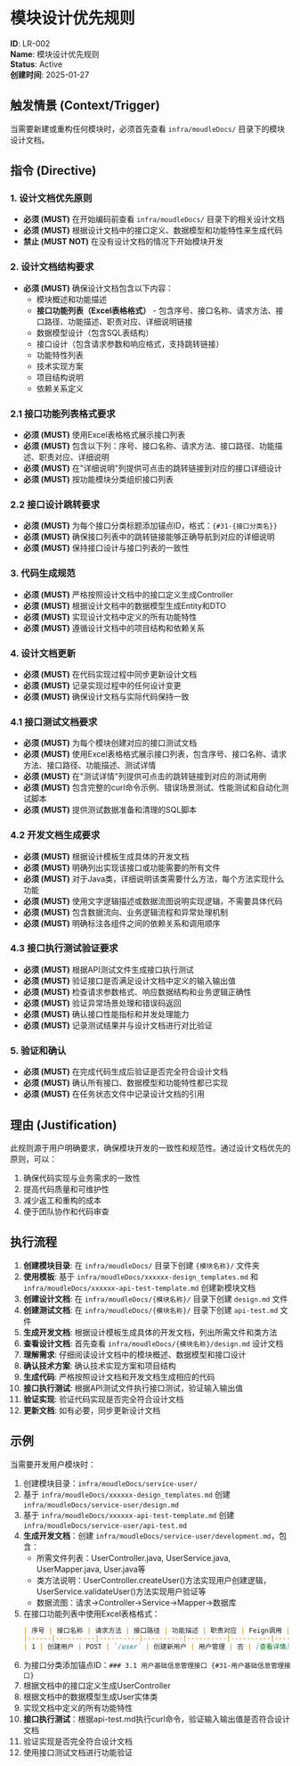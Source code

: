 # 模块设计优先规则

**ID**: LR-002  
**Name**: 模块设计优先规则  
**Status**: Active  
**创建时间**: 2025-01-27  

## 触发情景 (Context/Trigger)
当需要新建或重构任何模块时，必须首先查看 `infra/moudleDocs/` 目录下的模块设计文档。

## 指令 (Directive)

### 1. 设计文档优先原则
- **必须 (MUST)** 在开始编码前查看 `infra/moudleDocs/` 目录下的相关设计文档
- **必须 (MUST)** 根据设计文档中的接口定义、数据模型和功能特性来生成代码
- **禁止 (MUST NOT)** 在没有设计文档的情况下开始模块开发

### 2. 设计文档结构要求
- **必须 (MUST)** 确保设计文档包含以下内容：
  - 模块概述和功能描述
  - **接口功能列表（Excel表格格式）** - 包含序号、接口名称、请求方法、接口路径、功能描述、职责对应、详细说明链接
  - 数据模型设计（包含SQL表结构）
  - 接口设计（包含请求参数和响应格式，支持跳转链接）
  - 功能特性列表
  - 技术实现方案
  - 项目结构说明
  - 依赖关系定义

### 2.1 接口功能列表格式要求
- **必须 (MUST)** 使用Excel表格格式展示接口列表
- **必须 (MUST)** 包含以下列：序号、接口名称、请求方法、接口路径、功能描述、职责对应、详细说明
- **必须 (MUST)** 在"详细说明"列提供可点击的跳转链接到对应的接口详细设计
- **必须 (MUST)** 按功能模块分类组织接口列表

### 2.2 接口设计跳转要求
- **必须 (MUST)** 为每个接口分类标题添加锚点ID，格式：`{#31-{接口分类名}}`
- **必须 (MUST)** 确保接口列表中的跳转链接能够正确导航到对应的详细说明
- **必须 (MUST)** 保持接口设计与接口列表的一致性

### 3. 代码生成规范
- **必须 (MUST)** 严格按照设计文档中的接口定义生成Controller
- **必须 (MUST)** 根据设计文档中的数据模型生成Entity和DTO
- **必须 (MUST)** 实现设计文档中定义的所有功能特性
- **必须 (MUST)** 遵循设计文档中的项目结构和依赖关系

### 4. 设计文档更新
- **必须 (MUST)** 在代码实现过程中同步更新设计文档
- **必须 (MUST)** 记录实现过程中的任何设计变更
- **必须 (MUST)** 确保设计文档与实际代码保持一致

### 4.1 接口测试文档要求
- **必须 (MUST)** 为每个模块创建对应的接口测试文档
- **必须 (MUST)** 使用Excel表格格式展示接口列表，包含序号、接口名称、请求方法、接口路径、功能描述、测试详情
- **必须 (MUST)** 在"测试详情"列提供可点击的跳转链接到对应的测试用例
- **必须 (MUST)** 包含完整的curl命令示例、错误场景测试、性能测试和自动化测试脚本
- **必须 (MUST)** 提供测试数据准备和清理的SQL脚本

### 4.2 开发文档生成要求
- **必须 (MUST)** 根据设计模板生成具体的开发文档
- **必须 (MUST)** 明确列出实现该接口或功能需要的所有文件
- **必须 (MUST)** 对于Java类，详细说明该类需要什么方法，每个方法实现什么功能
- **必须 (MUST)** 使用文字逻辑描述或数据流图说明实现逻辑，不需要具体代码
- **必须 (MUST)** 包含数据流向、业务逻辑流程和异常处理机制
- **必须 (MUST)** 明确标注各组件之间的依赖关系和调用顺序

### 4.3 接口执行测试验证要求
- **必须 (MUST)** 根据API测试文件生成接口执行测试
- **必须 (MUST)** 验证接口是否满足设计文档中定义的输入输出值
- **必须 (MUST)** 检查请求参数格式、响应数据结构和业务逻辑正确性
- **必须 (MUST)** 验证异常场景处理和错误码返回
- **必须 (MUST)** 确认接口性能指标和并发处理能力
- **必须 (MUST)** 记录测试结果并与设计文档进行对比验证

### 5. 验证和确认
- **必须 (MUST)** 在完成代码生成后验证是否完全符合设计文档
- **必须 (MUST)** 确认所有接口、数据模型和功能特性都已实现
- **必须 (MUST)** 在任务状态文件中记录设计文档的引用

## 理由 (Justification)
此规则源于用户明确要求，确保模块开发的一致性和规范性。通过设计文档优先的原则，可以：
1. 确保代码实现与业务需求的一致性
2. 提高代码质量和可维护性
3. 减少返工和重构的成本
4. 便于团队协作和代码审查

## 执行流程
1. **创建模块目录**: 在 `infra/moudleDocs/` 目录下创建 `{模块名称}/` 文件夹
2. **使用模板**: 基于 `infra/moudleDocs/xxxxxx-design_templates.md` 和 `infra/moudleDocs/xxxxxx-api-test-template.md` 创建新模块文档
3. **创建设计文档**: 在 `infra/moudleDocs/{模块名称}/` 目录下创建 `design.md` 文件
4. **创建测试文档**: 在 `infra/moudleDocs/{模块名称}/` 目录下创建 `api-test.md` 文件
5. **生成开发文档**: 根据设计模板生成具体的开发文档，列出所需文件和类方法
6. **查看设计文档**: 首先查看 `infra/moudleDocs/{模块名称}/design.md` 设计文档
7. **理解需求**: 仔细阅读设计文档中的模块概述、数据模型和接口设计
8. **确认技术方案**: 确认技术实现方案和项目结构
9. **生成代码**: 严格按照设计文档和开发文档生成相应的代码
10. **接口执行测试**: 根据API测试文件执行接口测试，验证输入输出值
11. **验证实现**: 验证代码实现是否完全符合设计文档
12. **更新文档**: 如有必要，同步更新设计文档

## 示例
当需要开发用户模块时：
1. 创建模块目录：`infra/moudleDocs/service-user/`
2. 基于 `infra/moudleDocs/xxxxxx-design_templates.md` 创建 `infra/moudleDocs/service-user/design.md`
3. 基于 `infra/moudleDocs/xxxxxx-api-test-template.md` 创建 `infra/moudleDocs/service-user/api-test.md`
4. **生成开发文档**：创建 `infra/moudleDocs/service-user/development.md`，包含：
   - 所需文件列表：UserController.java, UserService.java, UserMapper.java, User.java等
   - 类方法说明：UserController.createUser()方法实现用户创建逻辑，UserService.validateUser()方法实现用户验证等
   - 数据流图：请求→Controller→Service→Mapper→数据库
5. 在接口功能列表中使用Excel表格格式：
   ```markdown
   | 序号 | 接口名称 | 请求方法 | 接口路径 | 功能描述 | 职责对应 | Feign调用 | 详细说明 |
   |------|----------|----------|----------|----------|----------|-----------|----------|
   | 1 | 创建用户 | POST | `/user` | 创建新用户 | 用户管理 | 否 | [查看详情](#31-用户基础信息管理接口) |
   ```
6. 为接口分类添加锚点ID：`### 3.1 用户基础信息管理接口 {#31-用户基础信息管理接口}`
7. 根据文档中的接口定义生成UserController
8. 根据文档中的数据模型生成User实体类
9. 实现文档中定义的所有功能特性
10. **接口执行测试**：根据api-test.md执行curl命令，验证输入输出值是否符合设计文档
11. 验证实现是否完全符合设计文档
12. 使用接口测试文档进行功能验证 